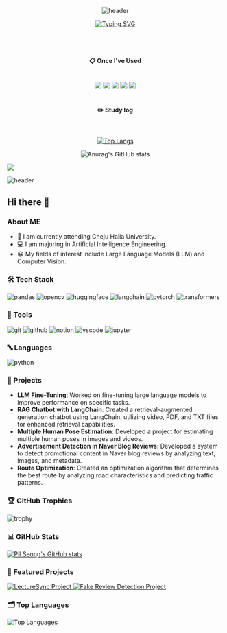 <!--
**moonjaehyun/moonjaehyun** is a ✨ _special_ ✨ repository because its `README.md` (this file) appears on your GitHub profile.

Here are some ideas to get you started:

- 🔭 I’m currently working on ...
- 🌱 I’m currently learning ...
- 👯 I’m looking to collaborate on ...
- 🤔 I’m looking for help with ...
- 💬 Ask me about ...
- 📫 How to reach me: ...
- 😄 Pronouns: ...
- ⚡ Fun fact: ...
-->


<div align="center"> 

![header](https://capsule-render.vercel.app/api?type=waving&color=1D24CA&text=&animation=twinkling&height=80)

[![Typing SVG](https://readme-typing-svg.demolab.com?font=Alkatra&weight=500&size=45&duration=4000&pause=3&color=5356FF&center=false&vCenter=false&multiline=true&repeat=true&width=1000&height=100&lines=Welcome+to+Jaehyun's+GitHub!👋)](https://git.io/typing-svg)

 <br/>
 <br/>
  
####  :clipboard: Once I've Used 
  
 <br/>

<img src="https://img.shields.io/badge/Python-3776AB?style=for-the-badge&logo=Python&logoColor=white"> 
 

<img src="https://img.shields.io/badge/VSC-007ACC?style=for-the-badge&logo=VisualStudioCode&logoColor=white">
<img src="https://img.shields.io/badge/github-181717?style=for-the-badge&logo=github&logoColor=white"> <img src="https://img.shields.io/badge/Anaconda-44A833?style=for-the-badge&logo=Anaconda&logoColor=white"> <img src="https://img.shields.io/badge/Slack-4A154B?style=for-the-badge&logo=Slack&logoColor=white">




 
   <br/>
   <br/>
 
#### :pencil2: Study log
 
  <br/>
  
[![Top Langs](https://github-readme-stats.vercel.app/api/top-langs/?username=moonjaehyun)](https://github.com/anuraghazra/github-readme-stats)
  


![Anurag's GitHub stats](https://github-readme-stats.vercel.app/api?username=moonjaehyun&show_icons=true&theme=ambient_gradient)
</div>


<a href="https://www.instagram.com/m._.jaehyun/"><img src="https://img.shields.io/badge/Instagram-E4405F?style=flat-square&logo=Instagram&logoColor=white"/></a>

<div>
    <img src="https://capsule-render.vercel.app/api?type=venom&color=gradient&customColorList=2&height=200&text=WELCOME-nl-Pil%20%20Seong's%20%20Github&fontsize=90&animation=twinkling&fontColor=0B614B" alt="header" />
</div>

<div>
    <h2>Hi there 👋</h2>
    <h3>About ME</h3>
    <ul>
        <li>🏫 I am currently attending Cheju Halla University.</li>
        <li>💻 I am majoring in Artificial Intelligence Engineering.</li>
        <li>😀 My fields of interest include Large Language Models (LLM) and Computer Vision.</li>
    </ul>
</div>

<div>
    <h3>🛠 Tech Stack</h3>
    <img src="https://img.shields.io/badge/pandas-150458.svg?style=for-the-badge&logo=pandas&logoColor=FFFFFF" alt="pandas" />
    <img src="https://img.shields.io/badge/opencv-5C3EE8.svg?style=for-the-badge&logo=opencv&logoColor=FFFFFF" alt="opencv" />
    <img src="https://img.shields.io/badge/huggingface-FFD21E.svg?style=for-the-badge&logo=huggingface&logoColor=FFFFFF" alt="huggingface" />
    <img src="https://img.shields.io/badge/langchain-04B404.svg?style=for-the-badge&logo=langchain&logoColor=FFFFFF" alt="langchain" />
    <img src="https://img.shields.io/badge/pytorch-EE4C2C.svg?style=for-the-badge&logo=pytorch&logoColor=FFFFFF" alt="pytorch" />
    <img src="https://img.shields.io/badge/transformers-FF6F00.svg?style=for-the-badge&logo=transformers&logoColor=FFFFFF" alt="transformers" />
</div>

<div>
    <h3>🔧 Tools</h3>
    <img src="https://img.shields.io/badge/git-F05032.svg?style=for-the-badge&logo=git&logoColor=FFFFFF" alt="git" />
    <img src="https://img.shields.io/badge/github-181717.svg?style=for-the-badge&logo=github&logoColor=FFFFFF" alt="github" />
    <img src="https://img.shields.io/badge/notion-FFFFFF.svg?style=for-the-badge&logo=notion&logoColor=000000" alt="notion" />
    <img src="https://img.shields.io/badge/vscode-007ACC.svg?style=for-the-badge&logo=visualstudiocode&logoColor=FFFFFF" alt="vscode" />
    <img src="https://img.shields.io/badge/jupyter-F37626.svg?style=for-the-badge&logo=jupyter&logoColor=FFFFFF" alt="jupyter" />
</div>

<div>
    <h3>🔤 Languages</h3>
    <img src="https://img.shields.io/badge/python-3776AB.svg?style=for-the-badge&logo=python&logoColor=FFFFFF" alt="python" />
</div>

<div>
    <h3>📂 Projects</h3>
    <ul>
        <li><strong>LLM Fine-Tuning</strong>: Worked on fine-tuning large language models to improve performance on specific tasks.</li>
        <li><strong>RAG Chatbot with LangChain</strong>: Created a retrieval-augmented generation chatbot using LangChain, utilizing video, PDF, and TXT files for enhanced retrieval capabilities.</li>
        <li><strong>Multiple Human Pose Estimation</strong>: Developed a project for estimating multiple human poses in images and videos.</li>
        <li><strong>Advertisement Detection in Naver Blog Reviews</strong>: Developed a system to detect promotional content in Naver blog reviews by analyzing text, images, and metadata.</li>
        <li><strong>Route Optimization</strong>: Created an optimization algorithm that determines the best route by analyzing road characteristics and predicting traffic patterns.</li>
    </ul>
</div>

<div>
    <h3>🏆 GitHub Trophies</h3>
    <img src="https://github-profile-trophy.vercel.app/?username=ypilseong&theme=onedark&no-frame=true&row=1&column=6" alt="trophy" />
</div>

<div>
    <h3>📊 GitHub Stats</h3>
    <a href="https://github.com/ypilseong/github-readme-stats">
        <img src="https://github-readme-stats.vercel.app/api?username=ypilseong&hide=stars&count_private=true&show_icons=true&theme=city_lights&hide_rank=true" alt="Pil Seong's GitHub stats" />
    </a>
</div>

<div>
    <h3>📂 Featured Projects</h3>
    <a href="https://github.com/ypilseong/LectureSync">
        <img src="https://github-readme-stats.vercel.app/api/pin/?username=ypilseong&repo=LectureSync&theme=city_lights" alt="LectureSync Project" />
    </a>
    <a href="https://github.com/ypilseong/fake-review-detection">
        <img src="https://github-readme-stats.vercel.app/api/pin/?username=ypilseong&repo=fake-review-detection&theme=city_lights" alt="Fake Review Detection Project" />
    </a>
</div>

<div>
    <h3>🗂 Top Languages</h3>
    <a href="https://github.com/ypilseong/github-readme-stats">
        <img src="https://github-readme-stats.vercel.app/api/top-langs/?username=ypilseong&layout=compact&theme=city_lights" alt="Top Languages" />
    </a>
</div>
